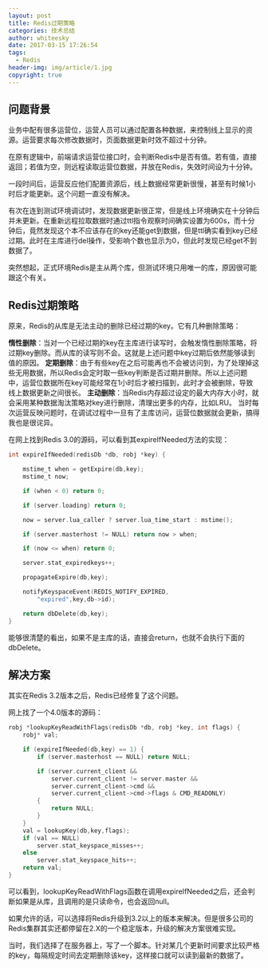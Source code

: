 ```yaml
---
layout: post
title: Redis过期策略
categories: 技术总结
author: whiteesky
date: 2017-03-15 17:26:54
tags:
  - Redis
header-img: img/article/1.jpg
copyright: true
---
```


问题背景
----

业务中配有很多运营位，运营人员可以通过配置各种数据，来控制线上显示的资源。运营要求每次修改数据时，页面数据更新时效不超过十分钟。

在原有逻辑中，前端请求运营位接口时，会判断Redis中是否有值。若有值，直接返回；若值为空，则远程读取运营位数据，并放在Redis，失效时间设为十分钟。

一段时间后，运营反应他们配置资源后，线上数据经常更新很慢，甚至有时候1小时后才能更新。这个问题一直没有解决。

有次在连到测试环境调试时，发现数据更新很正常，但是线上环境确实在十分钟后并未更新。在重新远程拉取数据时通过ttl指令观察时间确实设置为600s，而十分钟后，竟然发现这个本不应该存在的key还能get到数据，但是ttl确实看到key已经过期。此时在主库进行del操作，受影响个数也显示为0，但此时发现已经get不到数据了。

突然想起，正式环境Redis是主从两个库，但测试环境只用唯一的库，原因很可能跟这个有关。


Redis过期策略
---------

原来，Redis的从库是无法主动的删除已经过期的key。它有几种删除策略：

**惰性删除**：当对一个已经过期的key在主库进行读写时，会触发惰性删除策略，将过期key删除。而从库的读写则不会。这就是上述问题中key过期后依然能够读到值的原因。
**定期删除**：由于有些key在之后可能再也不会被访问到，为了处理掉这些无用数据，所以Redis会定时取一些key判断是否过期并删除。所以上述问题中，运营位数据所在key可能经常在1小时后才被扫描到，此时才会被删除，导致线上数据更新之间很长。
**主动删除**：当Redis内存超过设定的最大内存大小时，就会采用某种数据淘汰策略对key进行删除，清理出更多的内存，比如LRU。
当时每次运营反映问题时，在调试过程中一旦有了主库访问，运营位数据就会更新，搞得我也是很诧异。

在网上找到Redis 3.0的源码，可以看到其expireIfNeeded方法的实现：

```c
int expireIfNeeded(redisDb *db, robj *key) {

    mstime_t when = getExpire(db,key);
    mstime_t now;

    if (when < 0) return 0;

    if (server.loading) return 0;

    now = server.lua_caller ? server.lua_time_start : mstime();

    if (server.masterhost != NULL) return now > when;

    if (now <= when) return 0;

    server.stat_expiredkeys++;

    propagateExpire(db,key);

    notifyKeyspaceEvent(REDIS_NOTIFY_EXPIRED,
        "expired",key,db->id);

    return dbDelete(db,key);
}
```

能够很清楚的看出，如果不是主库的话，直接会return，也就不会执行下面的dbDelete。


解决方案
----

其实在Redis 3.2版本之后，Redis已经修复了这个问题。

网上找了一个4.0版本的源码：

```c
robj *lookupKeyReadWithFlags(redisDb *db, robj *key, int flags) {
    robj* val;

    if (expireIfNeeded(db,key) == 1) {
        if (server.masterhost == NULL) return NULL;

        if (server.current_client &&
            server.current_client != server.master &&
            server.current_client->cmd &&
            server.current_client->cmd->flags & CMD_READONLY)
        {
            return NULL;
        }
    }
    val = lookupKey(db,key,flags);
    if (val == NULL)
        server.stat_keyspace_misses++;
    else
        server.stat_keyspace_hits++;
    return val;
}
```

可以看到，lookupKeyReadWithFlags函数在调用expireIfNeeded之后，还会判断如果是从库，且调用的是只读命令，也会返回null。

如果允许的话，可以选择将Redis升级到3.2以上的版本来解决。但是很多公司的Redis集群其实还都停留在2.X的一个稳定版本，升级的解决方案很难实现。

当时，我们选择了在服务器上，写了一个脚本。针对某几个更新时间要求比较严格的key，每隔规定时间去定期删除该key，这样接口就可以读到最新的数据了。
